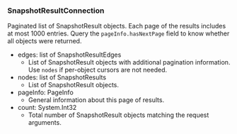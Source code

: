 ### SnapshotResultConnection
Paginated list of SnapshotResult objects. Each page of the results includes at most 1000 entries. Query the `pageInfo.hasNextPage` field to know whether all objects were returned.

- edges: list of SnapshotResultEdges
  - List of SnapshotResult objects with additional pagination information. Use `nodes` if per-object cursors are not needed.
- nodes: list of SnapshotResults
  - List of SnapshotResult objects.
- pageInfo: PageInfo
  - General information about this page of results.
- count: System.Int32
  - Total number of SnapshotResult objects matching the request arguments.

